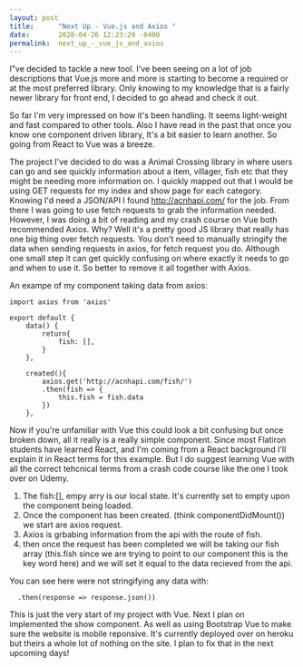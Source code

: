```yaml
---
layout: post
title:      "Next Up - Vue.js and Axios "
date:       2020-04-26 12:23:29 -0400
permalink:  next_up_-_vue_js_and_axios
---
```



I"ve decided to tackle a new tool. I've been seeing on a lot of job descriptions that Vue.js more and more is starting to become a required or at the most preferred library. Only knowing to my knowledge that is a fairly newer library for front end, I decided to go ahead and check it out. 

So far I'm very impressed on how it's been handling. It seems light-weight and fast compared to other tools. Also I have read in the past that once you know one component driven library, It's a bit easier to learn another. So going from React to Vue was a breeze. 

The project I've decided to do was a Animal Crossing library in where users can go and see quickly information about a item, villager, fish etc that they might be needing more information on. I quickly mapped out that I would be using GET requests for my index and show page for each category. Knowing I'd need a JSON/API I found http://acnhapi.com/ for the job. From there I was going to use fetch requests to grab the information needed. However, I was doing a bit of reading and my crash course on Vue both recommended Axios. Why? Well it's a pretty good JS library that really has one big thing over fetch requests.  You don't need to manually stringify the data when sending requests in axios, for fetch request you do. Although one small step it can get quickly confusing on where exactly it needs to go and when to use it. So better to remove it all together with Axios. 

An exampe of my component taking data from axios: 


```
import axios from 'axios'

export default {
    data() {
        return{
            fish: [],
        }
    },
		
    created(){
        axios.get('http://acnhapi.com/fish/')
        .then(fish => {
            this.fish = fish.data
        })
    },

```

Now if you're unfamiliar with Vue this could look a bit confusing but once broken down, all it really is a really simple component. Since most Flatiron students have learned React, and I'm coming from a React background I'll explain it in React terms for this example. But I do suggest learning Vue with all the correct tehcnical terms from a crash code course like the one I took over on Udemy. 

1. The fish:[], empy arry is our local state. It's currently set to empty upon the component being loaded. 
2. Once the component has been created. (think componentDidMount()) we start are axios request. 
3. Axios is grbabing information from the api with the route of fish. 
4. then once the request has been completed we will be taking our fish array (this.fish since we are trying to point to our component this is the key word here) and we will set it equal to the data recieved from the api. 

You can see here were not stringifying any data with:

```
  .then(response => response.json())   
```

This is just the very start of my project with Vue. Next I plan on implemented the show component. As well as using Bootstrap Vue to make sure the website is mobile reponsive. It's currently deployed over on heroku but theirs a whole lot of nothing on the site. I plan to fix that in the next upcoming days! 
